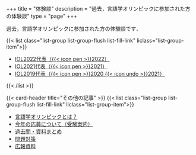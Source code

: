 +++
title = "体験談"
description = "過去，言語学オリンピックに参加された方の体験談"
type = "page"
+++

過去，言語学オリンピックに参加された方の体験談です．

{{< list class="list-group list-group-flush list-fill-link" liclass="list-group-item">}}

- [IOL2022代表（{{< icon pen >}}2022）](/experiences/iol2022-1/)
- [IOL2021代表（{{< icon pen >}}2021）](/experiences/iol2021-1/)
- [IOL2019代表（{{< icon pen >}}2020 {{< icon undo >}}2021）](/experiences/iol2019-1/)

{{< /list >}}

{{< card-header title="その他の記事" >}}
{{< list class="list-group list-group-flush list-fill-link" liclass="list-group-item">}}

- [言語学オリンピックとは？](/information/)
- [今年の応募について（受験案内）](/application/)
- [過去問・資料まとめ](/preparation/)
- [問題対策](/tutorial/)
- [広報資料](/ad-material)
